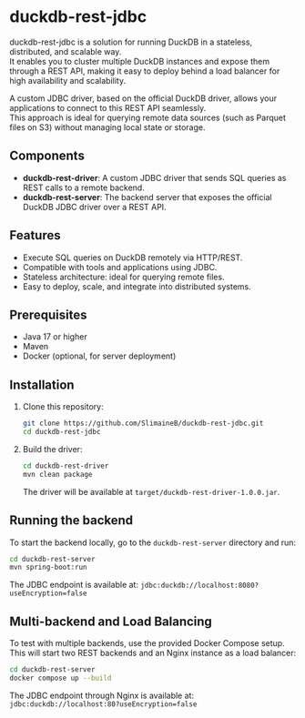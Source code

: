 # duckdb-rest-jdbc

duckdb-rest-jdbc is a solution for running DuckDB in a stateless, distributed, and scalable way.  
It enables you to cluster multiple DuckDB instances and expose them through a REST API, making it easy to deploy behind a load balancer for high availability and scalability.

A custom JDBC driver, based on the official DuckDB driver, allows your applications to connect to this REST API seamlessly.  
This approach is ideal for querying remote data sources (such as Parquet files on S3) without managing local state or storage.

## Components

- **duckdb-rest-driver**: A custom JDBC driver that sends SQL queries as REST calls to a remote backend.
- **duckdb-rest-server**: The backend server that exposes the official DuckDB JDBC driver over a REST API.

## Features

- Execute SQL queries on DuckDB remotely via HTTP/REST.
- Compatible with tools and applications using JDBC.
- Stateless architecture: ideal for querying remote files.
- Easy to deploy, scale, and integrate into distributed systems.

## Prerequisites

- Java 17 or higher
- Maven
- Docker (optional, for server deployment)

## Installation

1. Clone this repository:
   ```bash
   git clone https://github.com/SlimaineB/duckdb-rest-jdbc.git
   cd duckdb-rest-jdbc
   ```

2. Build the driver:
   ```bash
   cd duckdb-rest-driver
   mvn clean package
   ```
   The driver will be available at `target/duckdb-rest-driver-1.0.0.jar`.

## Running the backend

To start the backend locally, go to the `duckdb-rest-server` directory and run:
```bash
cd duckdb-rest-server
mvn spring-boot:run
```

The JDBC endpoint is available at: `jdbc:duckdb://localhost:8080?useEncryption=false`

## Multi-backend and Load Balancing

To test with multiple backends, use the provided Docker Compose setup.  
This will start two REST backends and an Nginx instance as a load balancer:
```bash
cd duckdb-rest-server
docker compose up --build
```

The JDBC endpoint through Nginx is available at: `jdbc:duckdb://localhost:80?useEncryption=false`

